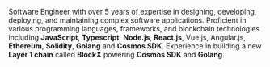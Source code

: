 Software Engineer with over 5 years of expertise in designing, developing, deploying, and maintaining complex software applications. 
Proficient in various programming languages, frameworks, and blockchain technologies including **JavaScript**, **Typescript**, **Node.js**, **React.js**, Vue.js, Angular.js, **Ethereum**, **Solidity**, **Golang** and **Cosmos SDK**.
Experience in building a new **Layer 1 chain** called **BlockX** powering **Cosmos SDK** and **Golang**.

